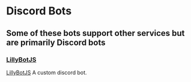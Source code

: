 # Discord Bots

## Some of these bots support other services but are primarily Discord bots

### [LillyBotJS](lillybot)

[LillyBotJS](https://github.com/thakyz/LillyBotJS)
A custom discord bot.
